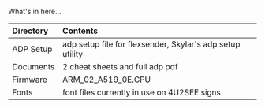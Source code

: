 What's in here...

|Directory | Contents|
|:---|:---|
| ADP Setup | adp setup file for flexsender, Skylar's adp setup utility |
| Documents | 2 cheat sheets and full adp pdf |
| Firmware | ARM_02_A519_0E.CPU |  
| Fonts | font files currently in use on 4U2SEE signs |

